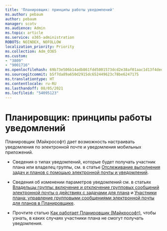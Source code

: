 ```yaml
---
title: 'Планировщик: принципы работы уведомлений'
ms.author: pebaum
author: pebaum
manager: scotv
ms.audience: Admin
ms.topic: article
ms.service: o365-administration
ROBOTS: NOINDEX, NOFOLLOW
localization_priority: Priority
ms.collection: Adm_O365
ms.custom:
- "3809"
- "9001716"
ms.openlocfilehash: 69b73e506b14adb861fdd5001573dcd2e38af01aac1d13f4dedc60ab712a22e4
ms.sourcegitcommit: b5f7da89a650d2915dc652449623c78be6247175
ms.translationtype: HT
ms.contentlocale: ru-RU
ms.lasthandoff: 08/05/2021
ms.locfileid: "54095123"
---
```

# <a name="planner-how-notifications-work"></a>Планировщик: принципы работы уведомлений

Планировщик (Майкрософт) дает возможность настраивать уведомления по электронной почте и уведомления мобильных приложений.

- Сведения о типах уведомлений, которые будет получать участник плана или владелец группы, см. в статье [Отслеживание выполнения задач и планов с помощью электронной почты и уведомлений](https://support.office.com/article/Stay-on-top-of-tasks-and-plans-with-email-and-notifications-cce223d6-b0ae-43cf-a080-266e2414a859).

- Сведения об изменении параметров уведомлений см. в статьях [Владельцы группы: включение и отключение групповых сообщений электронной почты о действиях с задачами для плана](https://support.office.com/article/group-owners-turn-group-emails-about-task-activity-on-or-off-for-a-plan-f1b0d681-2aa6-4ce5-9703-4614607d4cd0) и [Участники плана: управление групповыми сообщениями электронной почты для планов в Планировщике](https://support.office.com/article/plan-members-manage-group-emails-for-your-planner-plans-46f989a0-a34d-4db9-993b-dd596af7a5d2).

- Прочтите статью [Как работает Планировщик (Майкрософт)](https://techcommunity.microsoft.com/t5/planner-blog/how-microsoft-planner-works/ba-p/1214736#M703), чтобы узнать, в каких случаях участники плана не смогут получать уведомления.
